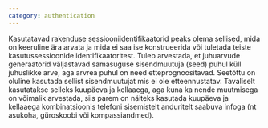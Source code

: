 ```yaml
---
category: authentication
---
```

Kasutatavad rakenduse sessiooniidentifikaatorid peaks olema sellised, mida on
keeruline ära arvata ja mida ei saa ise konstrueerida või tuletada teiste
kasutussessioonide identifikaatoritest. Tuleb arvestada, et juhuarvude
generaatorid väljastavad samasuguse sisendmuutuja (seed) puhul küll juhuslikke
arve, aga arvrea puhul on need etteprognoositavad. Seetõttu on oluline kasutada
sellist sisendmuutujat mis ei ole etteennustatav. Tavaliselt kasutatakse selleks
kuupäeva ja kellaaega, aga kuna ka nende muutmisega on võimalik arvestada, siis
parem on näiteks kasutada kuupäeva ja kellaaega kombinatsioonis telefoni
sisemistelt anduritelt saabuva infoga (nt asukoha, güroskoobi või
kompassiandmed).

